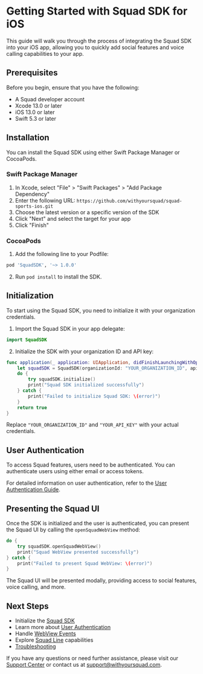 # Getting Started with Squad SDK for iOS

This guide will walk you through the process of integrating the Squad SDK into your iOS app, allowing you to quickly add social features and voice calling capabilities to your app.

## Prerequisites

Before you begin, ensure that you have the following:

- A Squad developer account
- Xcode 13.0 or later
- iOS 13.0 or later
- Swift 5.3 or later

## Installation

You can install the Squad SDK using either Swift Package Manager or CocoaPods.

### Swift Package Manager

1. In Xcode, select "File" > "Swift Packages" > "Add Package Dependency"
2. Enter the following URL: `https://github.com/withyoursquad/squad-sports-ios.git`
3. Choose the latest version or a specific version of the SDK
4. Click "Next" and select the target for your app
5. Click "Finish"

### CocoaPods

1. Add the following line to your Podfile:

```ruby
pod 'SquadSDK', '~> 1.0.0'
```

2. Run `pod install` to install the SDK.

## Initialization

To start using the Squad SDK, you need to initialize it with your organization credentials.

1. Import the Squad SDK in your app delegate:

```swift
import SquadSDK
```

2. Initialize the SDK with your organization ID and API key:

```swift
func application(_ application: UIApplication, didFinishLaunchingWithOptions launchOptions: [UIApplication.LaunchOptionsKey: Any]?) -> Bool {
    let squadSDK = SquadSDK(organizationId: "YOUR_ORGANIZATION_ID", apiKey: "YOUR_API_KEY")
    do {
        try squadSDK.initialize()
        print("Squad SDK initialized successfully")
    } catch {
        print("Failed to initialize Squad SDK: \(error)")
    }
    return true
}
```

Replace `"YOUR_ORGANIZATION_ID"` and `"YOUR_API_KEY"` with your actual credentials.

## User Authentication

To access Squad features, users need to be authenticated. You can authenticate users using either email or access tokens.

For detailed information on user authentication, refer to the [User Authentication Guide](user-auth.md).

## Presenting the Squad UI

Once the SDK is initialized and the user is authenticated, you can present the Squad UI by calling the `openSquadWebView` method:

```swift
do {
    try squadSDK.openSquadWebView()
    print("Squad WebView presented successfully")
} catch {
    print("Failed to present Squad WebView: \(error)")
}
```

The Squad UI will be presented modally, providing access to social features, voice calling, and more.

## Next Steps

- Initialize the [Squad SDK](sdk-init.md)
- Learn more about [User Authentication](user-auth.md)
- Handle [WebView Events](webview-events.md)
- Explore [Squad Line](../squad-line.md) capabilities
- [Troubleshooting](troubleshooting.md)

If you have any questions or need further assistance, please visit our [Support Center](https://support.withyoursquad.com) or contact us at support@withyoursquad.com.
